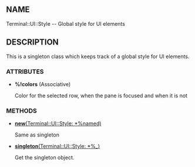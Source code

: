 ## NAME

Terminal::UI::Style -- Global style for UI elements

## DESCRIPTION

This is a singleton class which keeps track of a global style for UI elements.

### ATTRIBUTES

* **%!colors** (Associative)

  Color for the selected row, when the pane is focused and when it is not


### METHODS

* [**new**(Terminal::UI::Style: *%named)](https://git.sr.ht/~bduggan/raku-terminal-ui/tree/0.0.11/lib/Terminal/UI/Style.rakumod#L13)

  Same as singleton

* [**singleton**(Terminal::UI::Style: *%_)](https://git.sr.ht/~bduggan/raku-terminal-ui/tree/0.0.11/lib/Terminal/UI/Style.rakumod#L18)

  Get the singleton object.
